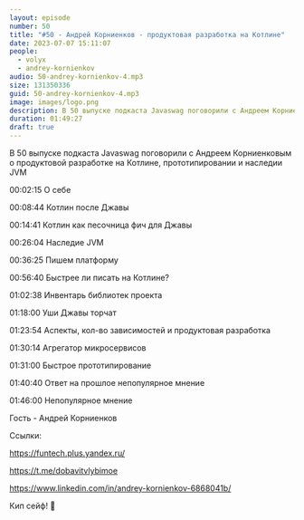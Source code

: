 ```yaml
---
layout: episode
number: 50
title: "#50 - Андрей Корниенков - продуктовая разработка на Котлине"
date: 2023-07-07 15:11:07
people:
  - volyx
  - andrey-kornienkov
audio: 50-andrey-kornienkov-4.mp3
size: 131350336   
guid: 50-andrey-kornienkov-4.mp3
image: images/logo.png
description: В 50 выпуске подкаста Javaswag поговорили с Андреем Корниенковым о продуктовой разработке на Котлине, прототипировании и наследии JVM"
duration: 01:49:27
draft: true
---
```


В 50 выпуске подкаста Javaswag поговорили с Андреем Корниенковым о продуктовой разработке на Котлине, прототипировании и наследии JVM

00:02:15 О себе

00:08:44 Котлин после Джавы

00:14:41 Котлин как песочница фич для Джавы

00:26:04 Наследие JVM

00:36:25 Пишем платформу 

00:56:40 Быстрее ли писать на Котлине? 

01:02:38 Инвентарь библиотек проекта

01:18:00 Уши Джавы торчат

01:23:54 Аспекты, кол-во зависимостей и продуктовая разработка 

01:30:14 Агрегатор микросервисов 

01:31:00 Быстрое прототипирование

01:40:40 Ответ на прошлое непопулярное мнение

01:46:00 Непопулярное мнение 

Гость - Андрей Корниенков

Ссылки:

https://funtech.plus.yandex.ru/

https://t.me/dobavitvlybimoe

https://www.linkedin.com/in/andrey-kornienkov-6868041b/

Кип сейф! 🖖








